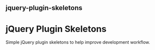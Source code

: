 ## jquery-plugin-skeletons 
# jQuery Plugin Skeletons

Simple jQuery plugin skeletons to help improve development workflow.